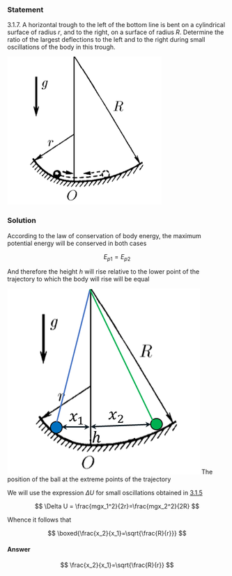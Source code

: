 ###  Statement

$3.1.7.$ A horizontal trough to the left of the bottom line is bent on a cylindrical surface of radius $r$, and to the right, on a surface of radius $R$. Determine the ratio of the largest deflections to the left and to the right during small oscillations of the body in this trough.

![ For problem $3.1.7$ |354x340, 26%](../../img/3.1.7/statement.png)

### Solution

According to the law of conservation of body energy, the maximum potential energy will be conserved in both cases

$$
E_{p1}=E_{p2}
$$

And therefore the height $h$ will rise relative to the lower point of the trajectory to which the body will rise will be equal

![ The position of the ball at the extreme points of the trajectory |442x426, 39%](../../img/3.1.7/3.1.7_1.png)  The position of the ball at the extreme points of the trajectory

We will use the expression $\Delta U$ for small oscillations obtained in [3.1.5](../3.1.5)

$$
\Delta U = \frac{mgx_1^2}{2r}=\frac{mgx_2^2}{2R}
$$

Whence it follows that

$$
\boxed{\frac{x_2}{x_1}=\sqrt{\frac{R}{r}}}
$$

#### Answer

$$
\frac{x_2}{x_1}=\sqrt{\frac{R}{r}}
$$